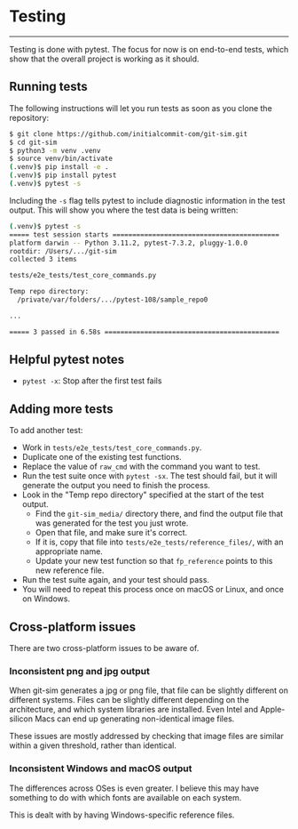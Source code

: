 # Testing
---

Testing is done with pytest. The focus for now is on end-to-end tests, which show that the overall project is working as it should.

## Running tests

The following instructions will let you run tests as soon as you clone the repository:

```sh
$ git clone https://github.com/initialcommit-com/git-sim.git
$ cd git-sim
$ python3 -m venv .venv
$ source venv/bin/activate
(.venv)$ pip install -e .
(.venv)$ pip install pytest
(.venv)$ pytest -s
```

Including the `-s` flag tells pytest to include diagnostic information in the test output. This will show you where the test data is being written:

```sh
(.venv)$ pytest -s
===== test session starts ==========================================
platform darwin -- Python 3.11.2, pytest-7.3.2, pluggy-1.0.0
rootdir: /Users/.../git-sim
collected 3 items

tests/e2e_tests/test_core_commands.py 

Temp repo directory:
  /private/var/folders/.../pytest-108/sample_repo0

...

===== 3 passed in 6.58s ============================================
```

## Helpful pytest notes

- `pytest -x`: Stop after the first test fails

## Adding more tests

To add another test:

- Work in `tests/e2e_tests/test_core_commands.py`.
- Duplicate one of the existing test functions.
- Replace the value of `raw_cmd` with the command you want to test.
- Run the test suite once with `pytest -sx`. The test should fail, but it will generate the output you need to finish the process.
- Look in the "Temp repo directory" specified at the start of the test output.
    - Find the `git-sim_media/` directory there, and find the output file that was generated for the test you just wrote.
    - Open that file, and make sure it's correct.
    - If it is, copy that file into `tests/e2e_tests/reference_files/`, with an appropriate name.
    - Update your new test function so that `fp_reference` points to this new reference file.
- Run the test suite again, and your test should pass.
- You will need to repeat this process once on macOS or Linux, and once on Windows.

## Cross-platform issues

There are two cross-platform issues to be aware of.

### Inconsistent png and jpg output

When git-sim generates a jpg or png file, that file can be slightly different on different systems. Files can be slightly different depending on the architecture, and which system libraries are installed. Even Intel and Apple-silicon Macs can end up generating non-identical image files.

These issues are mostly addressed by checking that image files are similar within a given threshold, rather than identical.

### Inconsistent Windows and macOS output

The differences across OSes is even greater. I believe this may have something to do with which fonts are available on each system.

This is dealt with by having Windows-specific reference files.